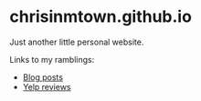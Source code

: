 # chrisinmtown.github.io
Just another little personal website.

Links to my ramblings:

* <A HREF="https://chrisinmtown.medium.com">Blog posts</A>
* <A HREF="https://chrisinmtown.yelp.com">Yelp reviews</A>
